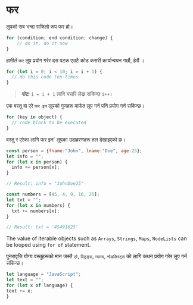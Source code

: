 # फर

लुपको सब भन्दा सजिलो रूप फर हो। 

```javascript
for (condition; end condition; change) {
    // do it, do it now
}
```

हामीले `फर` लूप प्रयोग गरेर दस पटक एउटै कोड कसरी कार्यान्वयन गर्छौ, हेरौं ।

```javascript
for (let i = 0; i < 10; i = i + 1) {
  // do this code ten-times
}
```

> _**नोट**_:  `i = i + 1` लागि यसरि लेख्न सकिन्छ `i++`।


एक वस्तु वा एरे `फर इन`  लूपको गुणहरू मार्फत लूप गर्न पनि प्रयोग गर्न सकिन्छ।

```javascript
for (key in object) {
  // code block to be executed
}
```

वस्तु र एरेका लागि फर इन` लूपका उदाहरणहरू तल देखाइएको छ।

```javascript
const person = {fname:"John", lname:"Doe", age:25};
let info = "";
for (let x in person) {
  info += person[x];
}

// Result: info = "JohnDoe25"

const numbers = [45, 4, 9, 16, 25];
let txt = "";
for (let x in numbers) {
  txt += numbers[x];
}

// Result: txt = '45491625'
```

The value of iterable objects such as `Arrays`, `Strings`, `Maps`, `NodeLists` can be looped using `for of` statement.

पुनरावृत्ति योग्य वस्तुहरूको मान जस्तै `एरे`, `स्ट्रिङ्स`, `म्याप्स`, `नोडलिस्ट्स` को लागि कथन प्रयोग गरेर लुप गर्न सकिन्छ।

```javascript
let language = "JavaScript";
let text = "";
for (let x of language) {
text += x;
}
```

